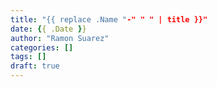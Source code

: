 ```yaml
---
title: "{{ replace .Name "-" " " | title }}"
date: {{ .Date }}
author: "Ramon Suarez"
categories: []
tags: []
draft: true
---
```


